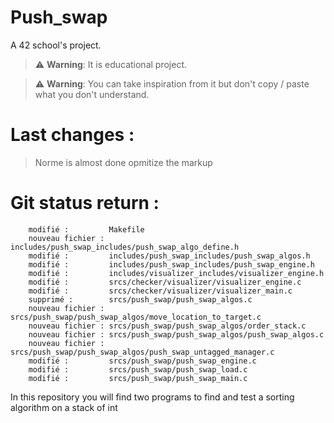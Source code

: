 # Push_swap
A 42 school's project. 

> :warning: **Warning**: It is educational project.

> :warning: **Warning**: You can take inspiration from it but don't copy / paste what you don't understand.

# Last changes :
> Norme is almost done
> opmitize the markup


# Git status return :
        modifié :         Makefile
        nouveau fichier : includes/push_swap_includes/push_swap_algo_define.h
        modifié :         includes/push_swap_includes/push_swap_algos.h
        modifié :         includes/push_swap_includes/push_swap_engine.h
        modifié :         includes/visualizer_includes/visualizer_engine.h
        modifié :         srcs/checker/visualizer/visualizer_engine.c
        modifié :         srcs/checker/visualizer/visualizer_main.c
        supprimé :        srcs/push_swap/push_swap_algos.c
        nouveau fichier : srcs/push_swap/push_swap_algos/move_location_to_target.c
        nouveau fichier : srcs/push_swap/push_swap_algos/order_stack.c
        nouveau fichier : srcs/push_swap/push_swap_algos/push_swap_algos.c
        nouveau fichier : srcs/push_swap/push_swap_algos/push_swap_untagged_manager.c
        modifié :         srcs/push_swap/push_swap_engine.c
        modifié :         srcs/push_swap/push_swap_load.c
        modifié :         srcs/push_swap/push_swap_main.c

In this repository you will find two programs to find and test a sorting algorithm on a stack of int
